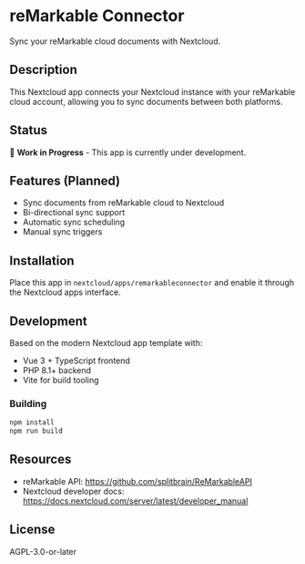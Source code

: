 # reMarkable Connector

Sync your reMarkable cloud documents with Nextcloud.

## Description

This Nextcloud app connects your Nextcloud instance with your reMarkable cloud account, allowing you to sync documents between both platforms.

## Status

🚧 **Work in Progress** - This app is currently under development.

## Features (Planned)

- Sync documents from reMarkable cloud to Nextcloud
- Bi-directional sync support
- Automatic sync scheduling
- Manual sync triggers

## Installation

Place this app in `nextcloud/apps/remarkableconnector` and enable it through the Nextcloud apps interface.

## Development

Based on the modern Nextcloud app template with:
- Vue 3 + TypeScript frontend
- PHP 8.1+ backend
- Vite for build tooling

### Building

```bash
npm install
npm run build
```

## Resources

- reMarkable API: https://github.com/splitbrain/ReMarkableAPI
- Nextcloud developer docs: https://docs.nextcloud.com/server/latest/developer_manual

## License

AGPL-3.0-or-later
